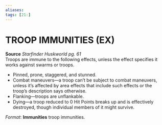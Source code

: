 ```yaml
---
aliases: 
tags: [21:]
---
```

# TROOP IMMUNITIES (EX)

**Source** _Starfinder Huskworld pg. 61_  
Troops are immune to the following effects, unless the effect specifies it works against swarms or troops.

-   Pinned, prone, staggered, and stunned.
-   Combat maneuvers—a troop can’t be subject to combat maneuvers, unless it’s affected by area effects that include such effects or the troop’s description says otherwise.
-   Flanking—troops are unflankable.
-   Dying—a troop reduced to 0 Hit Points breaks up and is effectively destroyed, though individual members of it might survive.

_Format_: **Immunities** troop immunities.
